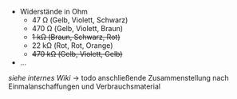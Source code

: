* Widerstände in Ohm
    * 47 Ω (Gelb, Violett, Schwarz)
    * 470 Ω (Gelb, Violett, Braun)
    * <s>1 kΩ (Braun, Schwarz, Rot)</s>
    * 22 kΩ (Rot, Rot, Orange)
    * <s>470 kΩ (Gelb, Violett, Gelb)</s>
* ...

*siehe internes Wiki*
-> todo anschließende Zusammenstellung nach Einmalanschaffungen und Verbrauchsmaterial
